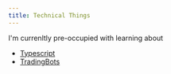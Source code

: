 ```yaml
---
title: Technical Things
---
```



I'm currenltly pre-occupied with learning about 

- [Typescript](notes/typescript.md)
- [TradingBots](notes/tradingbots.md)
